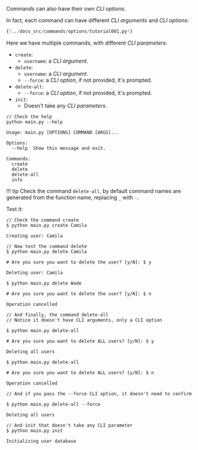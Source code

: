 Commands can also have their own *CLI options*.

In fact, each command can have different *CLI arguments* and *CLI options*:

```Python hl_lines="7  13 14  24  33"
{!../docs_src/commands/options/tutorial001.py!}
```

Here we have multiple commands, with different *CLI parameters*:

* `create`:
    * `username`: a *CLI argument*.
* `delete`:
    * `username`: a *CLI argument*.
    * `--force`: a *CLI option*, if not provided, it's prompted.
* `delete-all`:
    * `--force`: a *CLI option*, if not provided, it's prompted.
* `init`:
    * Doesn't take any *CLI parameters*.

<div class="termy">

```console
// Check the help
python main.py --help

Usage: main.py [OPTIONS] COMMAND [ARGS]...

Options:
  --help  Show this message and exit.

Commands:
  create
  delete
  delete-all
  info
```

</div>

!!! tip
    Check the command `delete-all`, by default command names are generated from the function name, replacing `_` with `-`.

Test it:

<div class="termy">

```console
// Check the command create
$ python main.py create Camila

Creating user: Camila

// Now test the command delete
$ python main.py delete Camila

# Are you sure you want to delete the user? [y/N]: $ y

Deleting user: Camila

$ python main.py delete Wade

# Are you sure you want to delete the user? [y/N]: $ n

Operation cancelled

// And finally, the command delete-all
// Notice it doesn't have CLI arguments, only a CLI option

$ python main.py delete-all

# Are you sure you want to delete ALL users? [y/N]: $ y

Deleting all users

$ python main.py delete-all

# Are you sure you want to delete ALL users? [y/N]: $ n

Operation cancelled

// And if you pass the --force CLI option, it doesn't need to confirm

$ python main.py delete-all --force

Deleting all users

// And init that doesn't take any CLI parameter
$ python main.py init

Initializing user database
```

</div>
